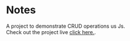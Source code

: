 # Notes

A project to demonstrate CRUD operations us Js.<br>
Check out the project live [click here.](https://pranavtelangade.github.io/notes).
